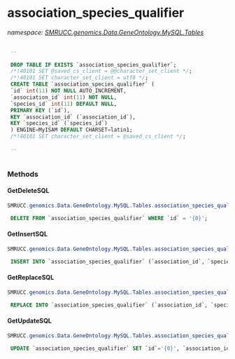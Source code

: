 ﻿# association_species_qualifier
_namespace: [SMRUCC.genomics.Data.GeneOntology.MySQL.Tables](./index.md)_

```SQL
 
 --
 
 DROP TABLE IF EXISTS `association_species_qualifier`;
 /*!40101 SET @saved_cs_client = @@character_set_client */;
 /*!40101 SET character_set_client = utf8 */;
 CREATE TABLE `association_species_qualifier` (
 `id` int(11) NOT NULL AUTO_INCREMENT,
 `association_id` int(11) NOT NULL,
 `species_id` int(11) DEFAULT NULL,
 PRIMARY KEY (`id`),
 KEY `association_id` (`association_id`),
 KEY `species_id` (`species_id`)
 ) ENGINE=MyISAM DEFAULT CHARSET=latin1;
 /*!40101 SET character_set_client = @saved_cs_client */;
 
 --
 
 ```



### Methods

#### GetDeleteSQL
```csharp
SMRUCC.genomics.Data.GeneOntology.MySQL.Tables.association_species_qualifier.GetDeleteSQL
```
```SQL
 DELETE FROM `association_species_qualifier` WHERE `id` = '{0}';
 ```

#### GetInsertSQL
```csharp
SMRUCC.genomics.Data.GeneOntology.MySQL.Tables.association_species_qualifier.GetInsertSQL
```
```SQL
 INSERT INTO `association_species_qualifier` (`association_id`, `species_id`) VALUES ('{0}', '{1}');
 ```

#### GetReplaceSQL
```csharp
SMRUCC.genomics.Data.GeneOntology.MySQL.Tables.association_species_qualifier.GetReplaceSQL
```
```SQL
 REPLACE INTO `association_species_qualifier` (`association_id`, `species_id`) VALUES ('{0}', '{1}');
 ```

#### GetUpdateSQL
```csharp
SMRUCC.genomics.Data.GeneOntology.MySQL.Tables.association_species_qualifier.GetUpdateSQL
```
```SQL
 UPDATE `association_species_qualifier` SET `id`='{0}', `association_id`='{1}', `species_id`='{2}' WHERE `id` = '{3}';
 ```


